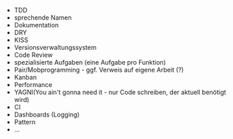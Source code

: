 - TDD
- sprechende Namen
- Dokumentation
- DRY
- KISS
- Versionsverwaltungssystem
- Code Review
- spezialisierte Aufgaben (eine Aufgabe pro Funktion)
- Pair/Mobprogramming - ggf. Verweis auf eigene Arbeit (?)
- Kanban
- Performance
- YAGNI(You ain't gonna need it - nur Code schreiben, der aktuell benötigt wird)
- CI
- Dashboards (Logging)
- Pattern
- ...
